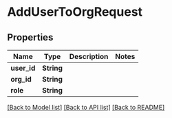 # AddUserToOrgRequest

## Properties

Name | Type | Description | Notes
------------ | ------------- | ------------- | -------------
**user_id** | **String** |  | 
**org_id** | **String** |  | 
**role** | **String** |  | 

[[Back to Model list]](../README.md#documentation-for-models) [[Back to API list]](../README.md#documentation-for-api-endpoints) [[Back to README]](../README.md)


